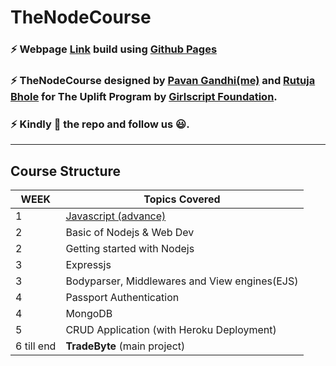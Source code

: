# TheNodeCourse
### :zap: Webpage [Link](https://iampavangandhi.github.io/TheNodeCourse/) build using [Github Pages](https://pages.github.com/)
### :zap: TheNodeCourse designed by [Pavan Gandhi(me)](https://github.com/iampavangandhi) and [Rutuja Bhole](https://github.com/vectorrb) for The Uplift Program by [Girlscript Foundation](https://www.girlscript.tech/home).
### :zap: Kindly :star2: the repo and follow us :smiley:.
___

## Course Structure

WEEK | Topics Covered 
------- | --- 
1     | [Javascript (advance)](https://github.com/iampavangandhi/TheNodeCourse/blob/master/Week%2001%20Javascript%20Advance/README.md) 
2     | Basic of Nodejs & Web Dev
2     | Getting started with Nodejs
3     | Expressjs
3     | Bodyparser, Middlewares and View engines(EJS)
4     | Passport Authentication
4     | MongoDB
5     | CRUD Application (with Heroku Deployment)
6 till end     | **TradeByte** (main project)
